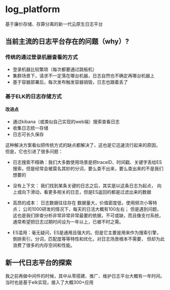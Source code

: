 # log_platform

基于廉价存储、存算分离的新一代云原生日志平台

## 当前主流的日志平台存在的问题（why）?

### 传统的通过登录机器查看的方式
- 登录机器比较繁琐（每次都要通过跳板机）
- 集群场景下，请求不一定落在哪台机器，日志自然也不确定再哪台机器上
- 基于容器部署后，每次发布触发容器销毁，日志也跟着丢了

### 基于ELK的日志存储方式

#### 改进点
- 通过kibana（或类似自己实现的web端）搜索查看日志
- 收集日志统一存储
- 日志可长久保存

这种解决方案看似把传统方式的缺点都解决了，这也是它迅速流行起来的原因，
但是，它也引进了很多问题：

- 日志搜索不精确：我们大多数使用场景是把traceID、时间戳、关键字丢给ES
搜索，但是经常会被莫名其妙的分词，要么查不出来，要么查出来的不是我们想要的
  
- 没有上下文： 我们找到某条关键的日志之后，其实是以这条日志为起点，
  向上或向下滑动，看更多相关的日志，但是ES返回的都是过滤出来的数据
  
- 高昂的成本： 日志数据往往存在 数据量大，价值密度低，使用频次小等特点；
  公司1000研发的情况下，每天的日活大概有100左右； 但是遇到问题，
  这也是我们排查分析非常非常非常最要的依据，不可或缺，而且像支付系统，
  通常希望把日志过期时间设为一年以上，已被不时之需。
  
- ES滥用：毫无疑问，ES是通用且强大的。但是它主要是用来作为搜索引擎，
  倒排索引，分词，匹配度等等特性和优化，对日志场景根本不需要，
  但却为此浪费了很多的内存空间和性能。


## 新一代日志平台的探索

我之前再做中间件的时候，其中从零搭建、推广、维护日志平台大概有一年时间。
当时也是基于elk实现，接入了大概300+应用

